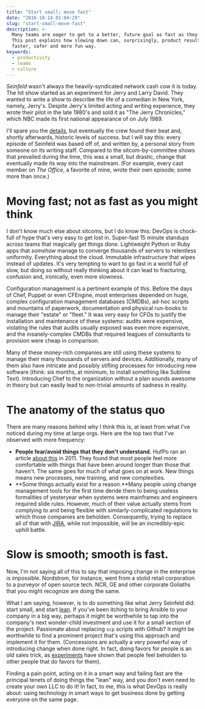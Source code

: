 ```yaml
---
title: "Start small; move fast"
date: "2016-10-14 01:04:29"
slug: "start-small-move-fast"
description: >-
  Many teams are eager to get to a better, future goal as fast as they can.
  This post explains how slowing down can, surprisingly, product results in a
  faster, safer and more fun way.
keywords:
  - productivity
  - teams
  - culture
---
```


*Seinfeld* wasn't always the heavily-syndicated network cash cow it is today. The hit show started as an experiment for Jerry and Larry David. They wanted to write a show to describe the life of a comedian in New York, namely, Jerry's. Despite Jerry's limited acting and writing experience, they wrote their pilot in the late 1980's and sold it as "The Jerry Chronicles," which NBC made its first national appearance of on July 1989.

I'll spare you the [details](http://www.hitfix.com/whats-alan-watching/seinfeld-at-25-how-the-show-about-nothing-became-a-huge-hit ""), but eventually the crew found their beat and, shortly afterwards, historic levels of success. but I will say this: every episode of Seinfeld was based off of, and written by, a personal story from someone on its writing staff. Compared to the sitcom-by-committee shows that prevailed during the time, this was a small, but drastic, change that eventually made its way into the mainstream. (For example, every cast member on *The Office*, a favorite of mine, wrote their own episode; some more than once.) <!--more-->

# Moving fast; not as fast as you might think

I don't know much else about sitcoms, but I do know this: DevOps is chock-full of hype that's very easy to get lost in. Super-fast 15 minute standups across teams that magically get things done. Lightweight Python or Ruby apps that *somehow* manage to converge thousands of servers to relentless uniformity. Everything about the cloud. Immutable infrastructure that wipes instead of updates. It's very tempting to want to go fast in a world full of slow, but doing so without really thinking about it can lead to fracturing, confusion and, ironically, even more slowness.

Configuration management is a pertinent example of this. Before the days of Chef, Puppet or even CFEngine, most enterprises depended on huge, complex configuration management databases (CMDBs), ad-hoc scripts and mountains of paperwork, documentation and physical run-books to manage their "estate" or "fleet." It was very easy for CFOs to justify the installation and maintenance of these systems: audits were expensive, violating the rules that audits usually exposed was even more expensive, and the insanely-complex CMDBs that required leagues of consultants to provision were cheap in comparison.

Many of these money-rich companies are still using these systems to manage their many thousands of servers and devices. Additionally, many of them also have intricate and possibly stifling processes for introducing new software (think: six months, at minimum, to install something like Sublime Text). Introducing Chef to the organization without a plan sounds awesome in theory but can easily lead to non-trivial amounts of sadness in reality.

# The anatomy of the status quo

There are many reasons behind why I think this is, at least from what I've noticed during my time at large orgs. Here are the top two that I've observed with more frequency:

* **People fear/avoid things that they don't understand.** HufPo ran an article [about this](http://www.huffingtonpost.com/heidi-grant-halvorson-phd/why-we-dont-like-change_b_1072702.html "") in 2011. They found that most people feel more comfortable with things that have been around longer than those that haven't. The same goes for much of what goes on at work. New things means new processes, new training, and new complexities.
* **Some things actually exist for a reason.**Many people using change management tools for the first time deride them to being useless formalities of yesteryear when systems were mainframes and engineers required slide rules. However, much of their value actually stems from complying to and being flexible with similarly-complicated regulations to which those companies are beholden. Consequently, trying to replace all of that with [JIRA](https://www.atlassian.com/software/jira ""), while not impossible, will be an incredibly-epic uphill battle.

# Slow is smooth; smooth is fast.

Now, I'm not saying all of this to say that imposing change in the enterprise is impossible. Nordstrom, for instance, went from a stolid retail corporation to a purveyor of open source tech. NCR, GE and other corporate Goliaths that you might recognize are doing the same.

What I am saying, however, is to do something like what Jerry Seinfeld did: start small, and start [lean](https://www.amazon.com/Lean-Enterprise-Performance-Organizations-Innovate/dp/1449368425 ""). If you've been itching to bring Ansible to your company in a big way, perhaps it might be worthwhile to tap into the company's next wonder-child investment and use it for a small section of the project. Passionate about replacing `scp` scripts with Github? It might be worthwhile to find a prominent project that's using this approach and implement it for them. (Concessions are actually a very powerful way of introducing change when done right. In fact, doing favors for people is an old sales trick, as [experiments](https://www2.bc.edu/robert-radin/Administration/Persuasion.htm "") have shown that people feel beholden to other people that do favors for them).

Finding a pain point, acting on it in a smart way and failing fast are the principal tenets of doing things the "lean" way, and you don't even need to create your own LLC to do it! In fact, to me, this is what DevOps is really about: using technology in smart ways to get business done by getting everyone on the same page.


